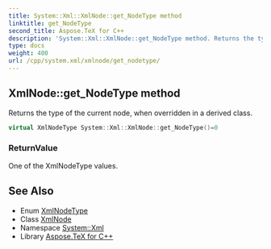 ```yaml
---
title: System::Xml::XmlNode::get_NodeType method
linktitle: get_NodeType
second_title: Aspose.TeX for C++
description: 'System::Xml::XmlNode::get_NodeType method. Returns the type of the current node, when overridden in a derived class in C++.'
type: docs
weight: 400
url: /cpp/system.xml/xmlnode/get_nodetype/
---
```

## XmlNode::get_NodeType method


Returns the type of the current node, when overridden in a derived class.

```cpp
virtual XmlNodeType System::Xml::XmlNode::get_NodeType()=0
```


### ReturnValue

One of the XmlNodeType values.

## See Also

* Enum [XmlNodeType](../../xmlnodetype/)
* Class [XmlNode](../)
* Namespace [System::Xml](../../)
* Library [Aspose.TeX for C++](../../../)
